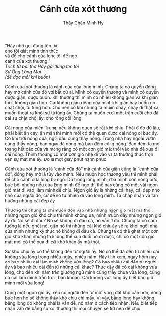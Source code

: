 ﻿---
title: Cánh cửa xót thương
author: Thầy Chân Minh Hy
---

<div class="verse"><p>“Hãy nhớ gọi đúng tên tôi<br/>
cho tôi giật mình tỉnh thức<br/>
và để cho cánh cửa lòng tôi để ngỏ<br/>
cánh cửa xót thương.”<br/><cite>Trích từ bài thơ <i>Hãy gọi đúng tên tôi</i><br/>Sư Ông Làng Mai<br/>(để đọc mỗi khi buồn)</cite></p></div>

Cánh cửa xót thương là cánh cửa của lòng mình. Chúng ta có quyền đóng hay mở cánh cửa đó với bất cứ ai. Mình có quyền thương và mình có quyền được giận, được buồn. Khi thương thì mình có nhiều không gian và khi giận thì ít không gian hơn. Cái không gian riêng của mình khi giận hay buồn nó chật chội, tù túng hơn. Cho nên có khi chúng ta muốn chạy, chạy đi thật xa, muốn thoát ra khỏi sự tù túng ấy. Chúng ta muốn cười một trận cười cho đã cái sự chật chội ấy, cho rỗng cõi lòng. 

Cái nóng của miền Trung, nếu không quen sẽ rất khó chịu. Phải ở đó đủ lâu, phải biết ăn cay, ăn mặn thì mình mới có thể quen được cái nóng oi bức ấy. Có khi trời nóng quá, ngồi đâu cũng thấy nóng. Trong nhà hay ngoài vườn cũng thấy nóng, ban ngày đã nóng mà ban đêm cũng nóng. Ban đêm ta mở toang hết các cửa và mong rằng có một cơn gió mát thổi vào nhà để xua đi cái nóng. Thỉnh thoảng có một cơn gió nhẹ đi vào và ta thưởng thức trọn vẹn sự mát mẻ ấy. Đó là một giây phút hạnh phúc. 

Cánh cửa xót thương là “cánh cửa đó” mà cánh cửa giận cũng là “cánh cửa đó”, đóng hay mở là tùy vào mình. Nếu muốn học thương yêu thì mình phải để cho cánh cửa lòng bỏ ngỏ. Dù trong lòng mình, nhà mình còn nóng bức, bực bội nhưng nếu cửa lòng mình để ngỏ thì thế nào cũng có một vài ngọn gió mát đi vào, làm mình dễ chịu. Ngọn gió ấy là những cái hay, cái đẹp nho nhỏ của người đó, cứ để nó tự nhiên đi vào lòng mình. Ta chấp nhận và tận hưởng những cái đẹp ấy. 

Thường thì chúng ta chỉ muốn đón vào nhà những ngọn gió mát mà thôi, những ngọn gió khó chịu thì mình không ưa, mình muốn đẩy những ngọn gió ấy đi. Nó sẽ đi đâu? Nó sẽ không đi đâu cả, nó vẫn ở đó. Chúng ta có cảm tưởng là nếu ghét nó, giận nó thì những cái khó chịu ấy sẽ ra khỏi ngôi nhà của mình nhưng kỳ thực nó không đi đâu cả. Chúng ta có thể ghét một cơn gió khô khan nhưng ta không thể xua đuổi nó đi được, chỉ có một cơn gió mát mới có thể xua đi cái khô khan ấy mà thôi. 

Sự khó chịu ấy có thể không đến từ người ấy. Nó có thể đã đến từ nhiều cái không vừa lòng trong nhiều ngày, nhiều năm. Hãy tính xem, ngày hôm nay có bao nhiêu cái làm mình không vừa lòng? Có bao nhiêu cái đến từ người ấy và bao nhiêu cái đến từ những cái khác? Thức dậy đã có cái không vừa lòng, cho đến khi nằm trên giường ngủ mình cũng thấy chưa vừa lòng, cũng có cái làm mình trằn trọc, băn khoăn. Cái không vừa lòng ấy biết bao giờ mình mới vừa lòng! 

Cùng một ngọn gió ấy, nếu có người đến từ một vùng đất khô cằn hơn, nóng bức hơn họ sẽ không thấy khó chịu chi mấy. Vì vậy, bằng lòng hay không bằng lòng đó không phải là vấn đề, nó nằm ở cách tiếp nhận. Nếu biết tiếp nhận vấn đề bằng sự xót thương thì mọi chuyện sẽ trở nên dễ chịu. 